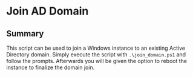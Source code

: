 # Join AD Domain

## Summary

This script can be used to join a Windows instance to an existing Active Directory domain. Simply execute the script with `.\join_domain.ps1` and follow the prompts. Afterwards you will be given the option to reboot the instance to finalize the domain join.
